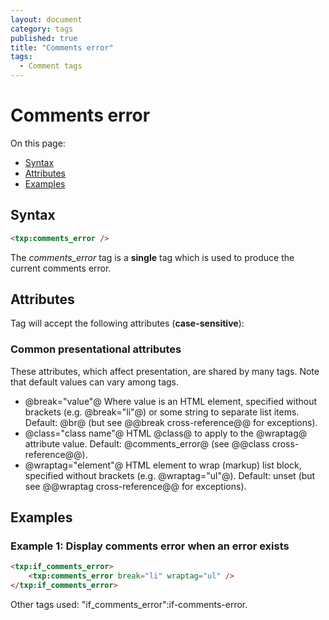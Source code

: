 ```yaml
---
layout: document
category: tags
published: true
title: "Comments error"
tags:
  - Comment tags
---
```


# Comments error

On this page:

* [Syntax](#user-content-syntax)
* [Attributes](#user-content-attributes)
* [Examples](#user-content-examples)

## Syntax

```html
<txp:comments_error />
```

The *comments_error* tag is a __single__ tag which is used to produce the current comments error.

## Attributes

Tag will accept the following attributes (**case-sensitive**):

### Common presentational attributes

These attributes, which affect presentation, are shared by many tags. Note that default values can vary among tags.

* @break="value"@
Where value is an HTML element, specified without brackets (e.g. @break="li"@) or some string to separate list items.
Default: @br@ (but see @@break cross-reference@@ for exceptions).
* @class="class name"@
HTML @class@ to apply to the @wraptag@ attribute value.
Default: @comments_error@ (see @@class cross-reference@@).
* @wraptag="element"@
HTML element to wrap (markup) list block, specified without brackets (e.g. @wraptag="ul"@).
Default: unset (but see @@wraptag cross-reference@@ for exceptions).

## Examples

### Example 1: Display comments error when an error exists

```html
<txp:if_comments_error>
    <txp:comments_error break="li" wraptag="ul" />
</txp:if_comments_error>
```

Other tags used: "if_comments_error":if-comments-error.
